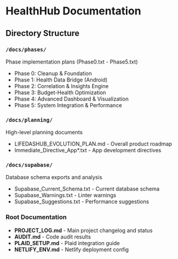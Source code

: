 # HealthHub Documentation

## Directory Structure

### `/docs/phases/`
Phase implementation plans (Phase0.txt - Phase5.txt)
- Phase 0: Cleanup & Foundation
- Phase 1: Health Data Bridge (Android)
- Phase 2: Correlation & Insights Engine
- Phase 3: Budget-Health Optimization
- Phase 4: Advanced Dashboard & Visualization
- Phase 5: System Integration & Performance

### `/docs/planning/`
High-level planning documents
- LIFEDASHUB_EVOLUTION_PLAN.md - Overall product roadmap
- Immediate_Directive_App*.txt - App development directives

### `/docs/supabase/`
Database schema exports and analysis
- Supabase_Current_Schema.txt - Current database schema
- Supabase_Warnings.txt - Linter warnings
- Supabase_Suggestions.txt - Performance suggestions

### Root Documentation
- **PROJECT_LOG.md** - Main project changelog and status
- **AUDIT.md** - Code audit results
- **PLAID_SETUP.md** - Plaid integration guide
- **NETLIFY_ENV.md** - Netlify deployment config
